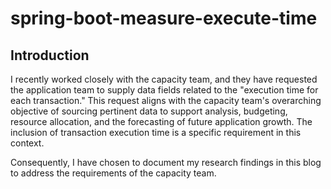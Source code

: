 # spring-boot-measure-execute-time
## Introduction

I recently worked closely with the capacity team, and they have requested the application team to supply data fields related to the "execution time for each transaction." This request aligns with the capacity team's overarching objective of sourcing pertinent data to support analysis, budgeting, resource allocation, and the forecasting of future application growth. The inclusion of transaction execution time is a specific requirement in this context.

Consequently, I have chosen to document my research findings in this blog to address the requirements of the capacity team.
